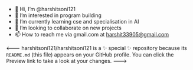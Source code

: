 - 👋 Hi, I’m @harshitsoni121
- 👀 I’m interested in program building
- 🌱 I’m currently learning cse and specialisation in AI
- 💞️ I’m looking to collaborate on new projects
- 📫 How to reach me via gmail.com at harshit33905@gmail.com

<---
harshitsoni121/harshitsoni121 is a ✨ special ✨ repository because its `README.md` (this file) appears on your GitHub profile.
You can click the Preview link to take a look at your changes.
--->
